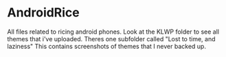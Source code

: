 # AndroidRice

All files related to ricing android phones.
Look at the KLWP folder to see all themes that i've uploaded.
Theres one subfolder called "Lost to time, and laziness"
    This contains screenshots of themes that I never backed up.
